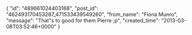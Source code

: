  {
   "id": "489661024403168",
   "post_id": "462493170453287_471533439549260",
   "from_name": "Fiona Munro",
   "message": "That\"s to good for them Pierre ;p",
   "created_time": "2013-03-08T03:52:46+0000"
 }
